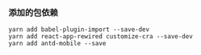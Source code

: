 ### 添加的包依赖
    yarn add babel-plugin-import --save-dev
    yarn add react-app-rewired customize-cra --save-dev
    yarn add antd-mobile --save